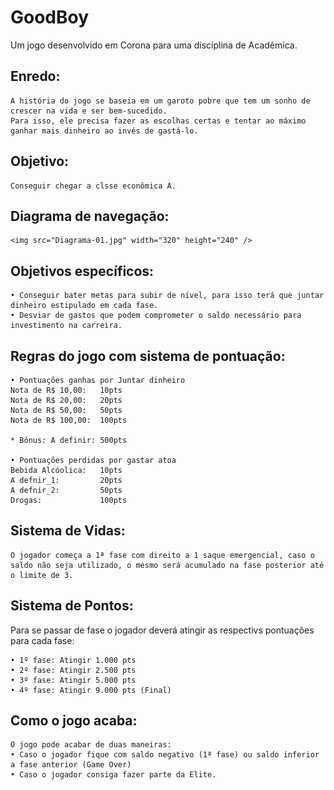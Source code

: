 
# GoodBoy

Um jogo desenvolvido em Corona para uma disciplina de Acadêmica.


## Enredo:		
	A história do jogo se baseia em um garoto pobre que tem um sonho de crescer na vida e ser bem-sucedido.
	Para isso, ele precisa fazer as escolhas certas e tentar ao máximo ganhar mais dinheiro ao invés de gastá-lo.

## Objetivo:
	Conseguir chegar a clsse econômica A.

## Diagrama de navegação:
	<img src="Diagrama-01.jpg" width="320" height="240" />
	

## Objetivos específicos:
	• Conseguir bater metas para subir de nível, para isso terá que juntar dinheiro estipulado em cada fase.
	• Desviar de gastos que podem comprometer o saldo necessário para investimento na carreira.

## Regras do jogo com sistema de pontuação:

	• Pontuações ganhas por Juntar dinheiro
	Nota de R$ 10,00:	10pts
	Nota de R$ 20,00:	20pts
	Nota de R$ 50,00:	50pts
	Nota de R$ 100,00:	100pts

	* Bônus: A definir:	500pts

	• Pontuações perdidas por gastar atoa
	Bebida Alcóolica:	10pts
	A defnir_1:			20pts
	A defnir_2:			50pts
	Drogas:				100pts


## Sistema de Vidas:
	O jogador começa a 1ª fase com direito a 1 saque emergencial, caso o saldo não seja utilizado, o mesmo será acumulado na fase posterior até o limite de 3.

## Sistema de Pontos:
Para se passar de fase o jogador deverá atingir as respectivs pontuações para cada fase: 
	
	• 1º fase: Atingir 1.000 pts
	• 2º fase: Atingir 2.500 pts
	• 3º fase: Atingir 5.000 pts
	• 4º fase: Atingir 9.000 pts (Final)

## Como o jogo acaba:
	O jogo pode acabar de duas maneiras:
	• Caso o jogador fique com saldo negativo (1ª fase) ou saldo inferior a fase anterior (Game Over)
	• Caso o jogador consiga fazer parte da Elite.
